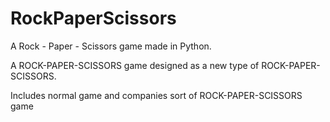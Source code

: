 RockPaperScissors
=================

A Rock - Paper - Scissors game made in Python.

A ROCK-PAPER-SCISSORS game designed as a new type of ROCK-PAPER-SCISSORS.

Includes normal game and companies sort of ROCK-PAPER-SCISSORS game

